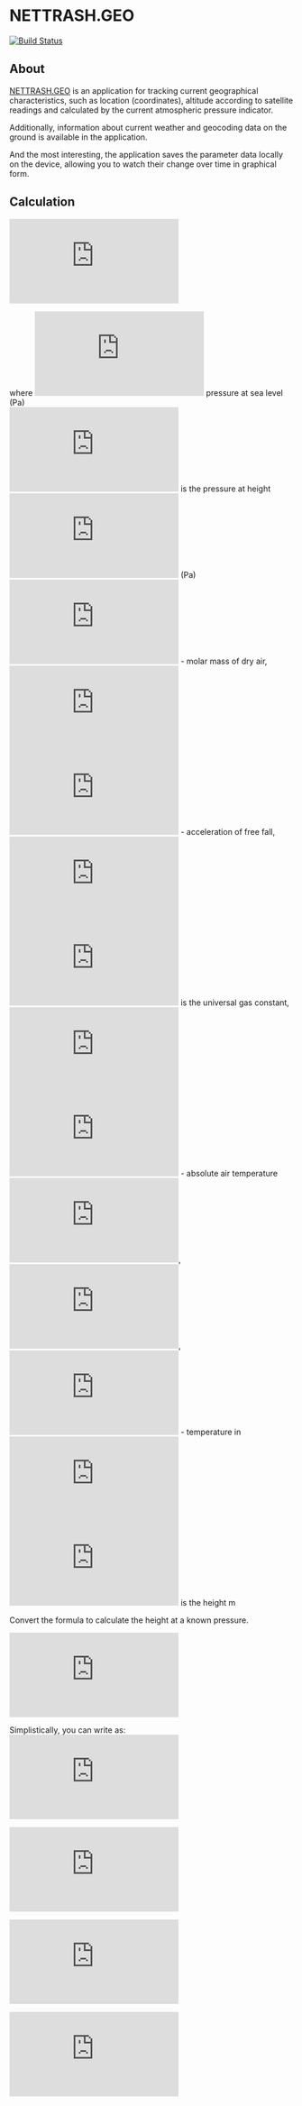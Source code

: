 #  NETTRASH.GEO

[![Build Status](https://travis-ci.org/nettrash/NETTRASH.Geo.svg?branch=master)](https://travis-ci.org/nettrash/NETTRASH.Geo)


## About  

[NETTRASH.GEO](https://apps.apple.com/us/app/nettrash-geo/id1463358981?l=ru&ls=1) is an application for tracking current geographical characteristics, such as location (coordinates), altitude according to satellite readings and calculated by the current atmospheric pressure indicator.  

Additionally, information about current weather and geocoding data on the ground is available in the application.  

And the most interesting, the application saves the parameter data locally on the device, allowing you to watch their change over time in graphical form.  

## Calculation  

![equation](http://latex.codecogs.com/gif.latex?P%3DP_0%20e%5E%5Cfrac%7B-M%20g%20h%7D%20%7BR%20T%7D)

where ![equation](http://latex.codecogs.com/gif.latex?P_0) pressure at sea level (Pa)  
![equation](http://latex.codecogs.com/gif.latex?P) is the pressure at height ![equation](http://latex.codecogs.com/gif.latex?h) (Pa)  
![equation](http://latex.codecogs.com/gif.latex?M) - molar mass of dry air,  
![equation](http://latex.codecogs.com/gif.latex?M%20%3D%200.029%20%5Cfrac%7BKg%7D%20%7Bmol%7D)  
![equation](http://latex.codecogs.com/gif.latex?g) - acceleration of free fall,  
![equation](http://latex.codecogs.com/gif.latex?g%20%3D%209.81%20%5Cfrac%7Bm%7D%20%7Bs%5E2%7D)  
![equation](http://latex.codecogs.com/gif.latex?R) is the universal gas constant,  
![equation](http://latex.codecogs.com/gif.latex?T%20%3D%20273.15%20%2B%20t)  
![equation](http://latex.codecogs.com/gif.latex?T) - absolute air temperature ![equation](http://latex.codecogs.com/gif.latex?K),  
![equation](http://latex.codecogs.com/gif.latex?T%20%3D%20273.15%20%2B%20t),  
![equation](http://latex.codecogs.com/gif.latex?t) - temperature in ![equation](http://latex.codecogs.com/gif.latex?C)
![equation](http://latex.codecogs.com/gif.latex?h) is the height m  

Convert the formula to calculate the height at a known pressure.    

![equation](http://latex.codecogs.com/gif.latex?%5Cfrac%7BP%7D%20%7BP_0%7D%20%3D%20e%5E%5Cfrac%7B-M%20g%20h%7D%20%7BR%20T%7D%24%20%24%5Crightarrow%24%20%24%5Cln%20%5Cfrac%7BP%7D%20%7BP_0%7D%20%3D%20%5Cfrac%7B_M%20g%20h%7D%20%7BR%20T%7D%24%20%24%5Crightarrow%24%20%24%7BR%20T%7D%20%5Cln%20%5Cfrac%7BP%7D%20%7BP_0%7D%20%3D%20-%7BM%20g%20h%7D%24%20%24%5Crightarrow%24%20%24h%20%3D%20%5Cfrac%7B%7BR%20T%7D%20%5Cln%20%5Cfrac%7BP%7D%20%7BP_0%7D%7D%20%7B-%7BM%20g%7D%7D)

Simplistically, you can write as: ![equation](http://latex.codecogs.com/gif.latex?P_h%20%3D%20P_0%2010%5E%7B-0.000052%20h%7D)  

![equation](http://latex.codecogs.com/gif.latex?P_h%20%3D%20P_0%2010%5E%7B-0.000052%20h%7D%24%20%24%5Crightarrow%24%20%24%5Cfrac%7BP_h%7D%20%7BP_0%7D%20%3D%2010%5E%7B-0.000052%20h%7D%24%20%24%5Crightarrow%24%20%24%5Clg%20%5Cfrac%7BP_h%7D%20%7BP_0%7D%20%3D%20%7B-0.000052%20h%7D%24%20%24%5Crightarrow%24%20%24h%20%3D%20%5Cfrac%7B%5Clg%20%5Cfrac%7BP_h%7D%20%7BP_0%7D%7D%20%7B-0.000052%7D%24%20%24%5Crightarrow%24%20%24h%20%3D%20%5Cfrac%7B%5Cln%20%5Cfrac%7BP_0%7D%20%7BP_h%7D%7D%20%7B0.000052%20%5Cln%2010%7D%24%20%24%5Crightarrow%24%20%24h%20%5Capprox%20%5Cfrac%7B%5Cln%20%5Cfrac%7BP_0%7D%20%7BP_h%7D%7D%20%7B0.00012%7D)

![equation](http://latex.codecogs.com/gif.latex?lg%20x%20%3D%20%5Cfrac%7B%5Cln%20x%7D%20%7Bln%2010%7D)  


![equation](http://latex.codecogs.com/gif.latex?%5Clog%20%5Cfrac%7Bx%7D%20%7By%7D%20%3D%20-%5Clog%20%5Cfrac%7By%7D%20%7Bx%7D)  
